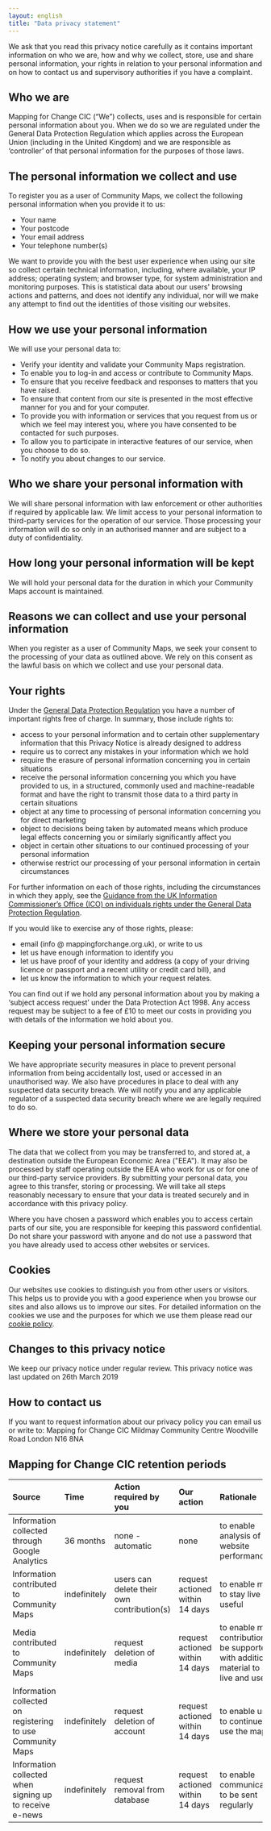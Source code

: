 ```yaml
---
layout: english
title: "Data privacy statement"
---
```


We ask that you read this privacy notice carefully as it contains important information on who we are, how and why we collect, store, use and share personal information, your rights in relation to your personal information and on how to contact us and supervisory authorities if you have a complaint.

## Who we are

Mapping for Change CIC (“We”) collects, uses and is responsible for certain personal information about you. When we do so we are regulated under the General Data Protection Regulation which applies across the European Union (including in the United Kingdom) and we are responsible as ‘controller’ of that personal information for the purposes of those laws.

## The personal information we collect and use

To register you as a user of Community Maps, we collect the following personal information when you provide it to us:
- Your name
- Your postcode
- Your email address
- Your telephone number(s)

We want to provide you with the best user experience when using our site so collect certain technical information, including, where available, your IP address; operating system; and browser type, for system administration and monitoring purposes. This is statistical data about our users' browsing actions and patterns, and does not identify any individual, nor will we make any attempt to find out the identities of those visiting our websites.

## How we use your personal information

We will use your personal data to:
- Verify your identity and validate your Community Maps registration. 
- To enable you to log-in and access or contribute to Community Maps.
- To ensure that you receive feedback and responses to matters that you have raised.
- To ensure that content from our site is presented in the most effective manner for you and for your computer.
- To provide you with information or services that you request from us or which we feel may interest you, where you have consented to be contacted for such purposes.
- To allow you to participate in interactive features of our service, when you choose to do so.
- To notify you about changes to our service.

## Who we share your personal information with 

We will share personal information with law enforcement or other authorities if required by applicable law. We limit access to your personal information to third-party services for the operation of our service. Those processing your information will do so only in an authorised manner and are subject to a duty of confidentiality.

## How long your personal information will be kept

We will hold your personal data for the duration in which your Community Maps account is maintained.

## Reasons we can collect and use your personal information
When you register as a user of Community Maps, we seek your consent to the processing of your data as outlined above.  We rely on this consent as the lawful basis on which we collect and use your personal data.

## Your rights

Under the [General Data Protection Regulation](http://eur-lex.europa.eu/legal-content/EN/TXT/PDF/?uri=CELEX:32016R0679&from=EN) you have a number of important rights free of charge. In summary, those include rights to:
- access to your personal information and to certain other supplementary information that this Privacy Notice is already designed to address
- require us to correct any mistakes in your information which we hold
- require the erasure of personal information concerning you in certain situations
- receive the personal information concerning you which you have provided to us, in a structured, commonly used and machine-readable format and have the right to transmit those data to a third party in certain situations
- object at any time to processing of personal information concerning you for direct marketing
- object to decisions being taken by automated means which produce legal effects concerning you or similarly significantly affect you
- object in certain other situations to our continued processing of your personal information
- otherwise restrict our processing of your personal information in certain circumstances

For further information on each of those rights, including the circumstances in which they apply, see the [Guidance from the UK Information Commissioner’s Office (ICO) on individuals rights under the General Data Protection Regulation](http://ico.org.uk/for-organisations/guide-to-the-general-data-protection-regulation-gdpr/individual-rights/).

If you would like to exercise any of those rights, please:
- email (info @ mappingforchange.org.uk), or write to us
- let us have enough information to identify you
- let us have proof of your identity and address (a copy of your driving licence or passport and a recent utility or credit card bill), and
- let us know the information to which your request relates.

You can find out if we hold any personal information about you by making a ‘subject access request’ under the Data Protection Act 1998. Any access request may be subject to a fee of £10 to meet our costs in providing you with details of the information we hold about you.

## Keeping your personal information secure

We have appropriate security measures in place to prevent personal information from being accidentally lost, used or accessed in an unauthorised way. We also have procedures in place to deal with any suspected data security breach. We will notify you and any applicable regulator of a suspected data security breach where we are legally required to do so.

## Where we store your personal data

The data that we collect from you may be transferred to, and stored at, a destination outside the European Economic Area ("EEA"). It may also be processed by staff operating outside the EEA who work for us or for one of our third-party service providers. By submitting your personal data, you agree to this transfer, storing or processing. We will take all steps reasonably necessary to ensure that your data is treated securely and in accordance with this privacy policy.

Where you have chosen a password which enables you to access certain parts of our site, you are responsible for keeping this password confidential. Do not share your password with anyone and do not use a password that you have already used to access other websites or services.

## Cookies
Our websites use cookies to distinguish you from other users or visitors. This helps us to provide you with a good experience when you browse our sites and also allows us to improve our sites. For detailed information on the cookies we use and the purposes for which we use them please read our [cookie policy](http://help.communitymaps.org.uk/en/cookie-policy.html).

## Changes to this privacy notice
We keep our privacy notice under regular review. This privacy notice was last updated on 26th March 2019

## How to contact us
If you want to request information about our privacy policy you can email us or write to:
Mapping for Change CIC
Mildmay Community Centre
Woodville Road
London
N16 8NA

## Mapping for Change CIC retention periods

| Source | Time | Action required by you | Our action | Rationale |
| :----- | :--- | :--------------------- | :--------- | :-------- |
| Information collected through Google Analytics |	36 months |	none - automatic |	none |	to enable analysis of website performance |
| Information contributed to Community Maps	| indefinitely |	users can delete their own contribution(s)	| request actioned within 14 days |	to enable maps to stay live and useful |
| Media contributed to Community Maps |	indefinitely	| request deletion of media |	request actioned within 14 days |	to enable map contributions to be supported with additional material to stay live and useful |
| Information collected on registering to use Community Maps |	indefinitely	| request deletion of account | request actioned within 14 days	| to enable users to continue to use the maps |
| Information collected when signing up to receive e-news |	indefinitely	| request removal from database |	request actioned within 14 days |	to enable communications to be sent regularly |

